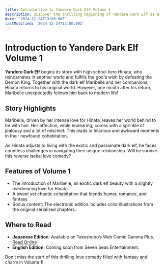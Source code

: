 ```yaml
---
title: Introduction to Yandere Dark Elf Volume 1
description: Discover the thrilling beginning of Yandere Dark Elf as Hinata embarks on a reverse isekai love comedy with the mysterious and passionate dark elf, Maribelle.
date: '2024-12-24T13:00:00Z'
lastModified: '2024-12-24T13:00:00Z'
---
```


# Introduction to Yandere Dark Elf Volume 1

**Yandere Dark Elf** begins its story with high school hero Hinata, who reincarnates in another world and fulfills the god's wish by defeating the Demon King. Together with the dark elf Maribelle and her companions, Hinata returns to his original world. However, one month after his return, Maribelle unexpectedly follows him back to modern life!

## Story Highlights

Maribelle, driven by her intense love for Hinata, leaves her world behind to be with him. Her affection, while endearing, comes with a sprinkle of jealousy and a lot of mischief. This leads to hilarious and awkward moments in their newfound cohabitation.

As Hinata adjusts to living with the exotic and passionate dark elf, he faces countless challenges in navigating their unique relationship. Will he survive this reverse isekai love comedy?

## Features of Volume 1

- The introduction of Maribelle, an exotic dark elf beauty with a slightly overbearing love for Hinata.
- A sweet yet chaotic cohabitation that blends humor, romance, and fantasy.
- Bonus content: The electronic edition includes color illustrations from the original serialized chapters.

## Where to Read

- **Japanese Edition**: Available on Takeshobo’s Web Comic Gamma Plus. [Read Online](https://gammaplus.takeshobo.co.jp/manga/aigaomoi_darkelf/)
- **English Edition**: Coming soon from Seven Seas Entertainment.

Don’t miss the start of this thrilling love comedy filled with fantasy and charm in Volume 1!